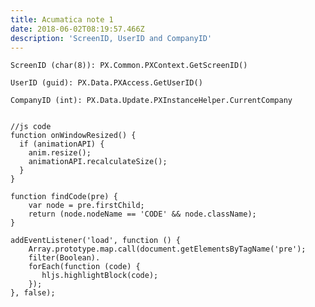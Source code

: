 ```yaml
---
title: Acumatica note 1
date: 2018-06-02T08:19:57.466Z
description: 'ScreenID, UserID and CompanyID'
---
```

```
ScreenID (char(8)): PX.Common.PXContext.GetScreenID()
```

```
UserID (guid): PX.Data.PXAccess.GetUserID()
```

```
CompanyID (int): PX.Data.Update.PXInstanceHelper.CurrentCompany
```
<pre><code id="code-js" data-clipboard-target="#code-js">
//js code
function onWindowResized() {
  if (animationAPI) {
    anim.resize();
    animationAPI.recalculateSize();
  }
}

function findCode(pre) {
    var node = pre.firstChild;
    return (node.nodeName == 'CODE' && node.className);
}
 
addEventListener('load', function () {
    Array.prototype.map.call(document.getElementsByTagName('pre');
    filter(Boolean).
    forEach(function (code) {
       hljs.highlightBlock(code);
    });
}, false);
        
</code></pre>